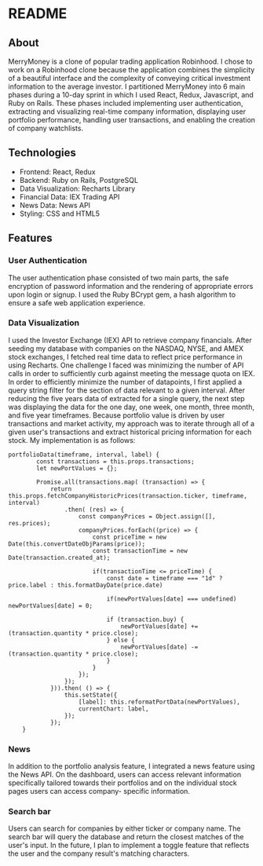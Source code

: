 # README

## About
MerryMoney is a clone of popular trading application Robinhood. I chose to work on a Robinhood clone because the application combines the simplicity of a beautiful interface and the complexity of conveying critical investment information to the average investor. I partitioned MerryMoney into 6 main phases during a 10-day sprint in which I used React, Redux, Javascript, and Ruby on Rails. These phases included implementing user authentication, extracting and visualizing real-time company information, displaying user portfolio performance, handling user transactions, and enabling the creation of company watchlists. 

## Technologies
* Frontend: React, Redux
* Backend: Ruby on Rails, PostgreSQL 
* Data Visualization: Recharts Library
* Financial Data: IEX Trading API
* News Data: News API
* Styling: CSS and HTML5

## Features 

### User Authentication
The user authentication phase consisted of two main parts, the safe encryption of password information and the rendering of appropriate errors upon login or signup. I used the Ruby BCrypt gem, a hash algorithm to ensure a safe web application experience.  

### Data Visualization
I used the Investor Exchange (IEX) API to retrieve company financials. After seeding my database with companies on the NASDAQ, NYSE, and AMEX stock exchanges, I fetched real time data to reflect price performance in using Recharts. One challenge I faced was minimizing the number of API calls in order to sufficiently curb against meeting the message quota on IEX. In order to efficiently minimize the number of datapoints, I first applied a query string filter for the section of data relevant to a given interval. After reducing the five years data of extracted for a single query, the next step was displaying the data for the one day, one week, one month, three month, and five year timeframes. Because portfolio value is driven by user transactions and market activity, my approach was to iterate through all of a given user's transactions and extract historical pricing information for each stock. My implementation is as follows:      

```
portfolioData(timeframe, interval, label) {
        const transactions = this.props.transactions;
        let newPortValues = {};

        Promise.all(transactions.map( (transaction) => {
            return this.props.fetchCompanyHistoricPrices(transaction.ticker, timeframe, interval)
                .then( (res) => {
                    const companyPrices = Object.assign([], res.prices);
                    companyPrices.forEach((price) => {
                        const priceTime = new Date(this.convertDateObjParams(price));
                        const transactionTime = new Date(transaction.created_at);

                        if(transactionTime <= priceTime) {  
                            const date = timeframe === "1d" ? price.label : this.formatDayDate(price.date) 

                            if(newPortValues[date] === undefined) newPortValues[date] = 0;

                            if (transaction.buy) {
                                newPortValues[date] += (transaction.quantity * price.close);
                            } else {
                                newPortValues[date] -= (transaction.quantity * price.close);
                            }
                        }
                    });
                });
            })).then( () => {
                this.setState({ 
                    [label]: this.reformatPortData(newPortValues),
                    currentChart: label,
                });
            });
    }
```

### News
In addition to the portfolio analysis feature, I integrated a news feature using the News API. On the dashboard, users can access relevant information specifically tailored towards their portfolios and on the individual stock pages users can access company- specific information.     

### Search bar
Users can search for companies by either ticker or company name. The search bar will query the database and return the closest matches of the user's input. In the future, I plan to implement a toggle feature that reflects the user and the company result's matching characters.  

